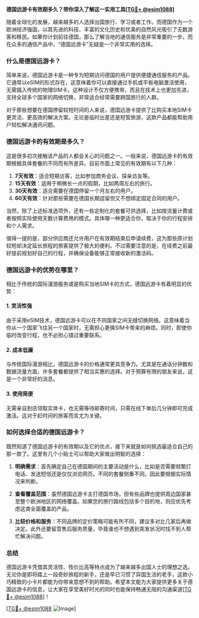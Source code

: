 **德国远游卡有效期多久？带你深入了解这一实用工具[[TG💪+ @esim1088](https://t.me/s/esim1088)]**

随着全球化的发展，越来越多的人选择出国旅行、学习或者工作。而德国作为一个欧洲经济强国，以其先进的科技、丰富的文化历史和优美的自然风光吸引了无数游客和移民。如果你计划前往德国，那么了解当地的通信服务是非常重要的一步。而在众多的通信产品中，“德国远游卡”无疑是一个非常实用的选择。

### 什么是德国远游卡？

简单来说，德国远游卡是一种专为短期访问德国的用户提供便捷通信服务的产品。它通常以eSIM的形式存在，这意味着你可以直接通过手机或平板电脑激活使用，无需插入传统的物理SIM卡。这种设计不仅方便携带，而且在技术上也更加先进，支持全球多个国家的网络切换，非常适合经常需要跨国旅行的人群。

对于那些想要在德国停留较短时间的人来说，德国远游卡提供了比购买本地SIM卡更灵活、更高效的解决方案。无论是临时出差还是短暂旅游，这款产品都能帮助用户轻松解决通讯问题。

### 德国远游卡的有效期是多久？

这是很多初次接触该产品的人都会关心的问题之一。一般来说，德国远游卡的有效期根据具体套餐的不同而有所差异。目前市面上常见的有效期有以下几种：

1. **7天有效**：适合短期访客，比如参加商务会议、探亲访友等。
2. **15天有效**：适用于稍微长一点的假期，比如两周左右的旅行。
3. **30天有效**：适合需要在德国停留一个月左右的用户。
4. **60天有效**：针对那些需要在德国长期逗留但又不想绑定固定合同的用户。

当然，除了上述标准选项外，还有一些定制化的套餐可供选择，比如按流量计费或者按照实际使用天数计算费用的模式。具体哪一种更适合你，取决于你的行程安排和个人需求。

值得一提的是，部分供应商还允许用户在有效期结束后申请续费，这为那些原计划较短却决定延长旅程的旅客提供了极大的便利。不过需要注意的是，在续费之前最好提前规划好自己的行程，并确保设备能够正常接收新的激活码。

### 德国远游卡的优势在哪里？

相比于传统的国际漫游服务或是购买当地SIM卡的方式，德国远游卡有着明显的优势：

#### 1. 灵活性强
由于采用eSIM技术，德国远游卡可以在不同国家之间无缝切换网络。这意味着当你从一个国家飞往另一个国家时，无需担心更换SIM卡带来的麻烦。同时，即使你临时改变行程，也不必担心错过重要联系。

#### 2. 成本低廉
与传统国际漫游相比，德国远游卡的价格通常更具竞争力。尤其是在通话分钟数和数据流量方面，许多套餐都提供了相当实惠的选择。对于预算有限的朋友来说，这是一个非常好的消息。

#### 3. 使用简便
无需亲自到店领取实体卡，也无需等待邮寄时间，只需在线下单后几分钟即可完成激活。这对于赶时间的旅客而言尤为关键。

### 如何选择合适的德国远游卡？

既然知道了德国远游卡的有效期以及它的优点，接下来就是如何挑选最适合自己的那一款了。这里有几个小贴士可以帮助大家做出明智的选择：

1. **明确需求**：首先确定自己在德国期间的主要活动是什么，比如是否需要频繁打电话、发送短信还是仅仅浏览网页。不同的套餐侧重不同，因此要根据实际情况来判断。

2. **查看覆盖范围**：虽然德国远游卡主打德国市场，但有些品牌也提供周边国家甚至整个欧洲地区的网络覆盖。如果您的旅行路线包括多个目的地，则应优先考虑这类全面覆盖的产品。

3. **比较价格和服务**：不同品牌的定价策略可能有所不同，建议多对比几家后再做决定。此外还要留意售后服务质量，毕竟谁也不想遇到突发状况时找不到人帮忙解决问题。

### 总结

德国远游卡凭借其灵活性、性价比高等特点成为了越来越多出国人士的理想之选。无论你是即将踏上一段奇妙旅程的新手，还是早已习惯了异国生活的老手，这款小巧精致的小卡片都能为你带来意想不到的帮助。希望本文能为大家提供更多关于德国远游卡的信息，让大家在享受美好时光的同时也能保持畅通无阻的沟通渠道[[TG💪+ @esim1088](https://t.me/s/esim1088)]！

[[TG💪+ @esim1088](https://t.me/s/esim1088) ![Image](https://i.postimg.cc/4NQfJmqS/Snipaste-2025-05-13-00-14-12.png)]